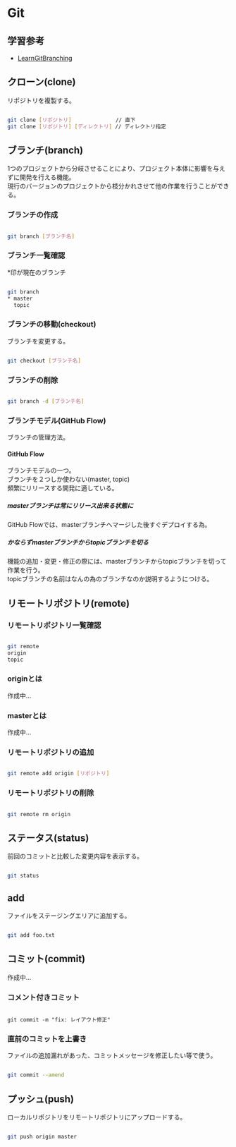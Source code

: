# Git

## 学習参考

- [LearnGitBranching](https://k.swd.cc/learnGitBranching-ja/)

## クローン(clone)

リポジトリを複製する。

```bash

git clone [リポジトリ]              // 直下
git clone [リポジトリ] [ディレクトリ] // ディレクトリ指定

```

## ブランチ(branch)

1つのプロジェクトから分岐させることにより、プロジェクト本体に影響を与えずに開発を行える機能。  
現行のバージョンのプロジェクトから枝分かれさせて他の作業を行うことができる。

### ブランチの作成

```bash

git branch [ブランチ名]

```

### ブランチ一覧確認

*印が現在のブランチ

```bash

git branch
* master
  topic

```

### ブランチの移動(checkout)

ブランチを変更する。

```bash

git checkout [ブランチ名]

```

### ブランチの削除

```bash

git branch -d [ブランチ名]

```

### ブランチモデル(GitHub Flow)

ブランチの管理方法。

#### GitHub Flow

ブランチモデルの一つ。  
ブランチを２つしか使わない(master, topic)  
頻繁にリリースする開発に適している。

##### masterブランチは常にリリース出来る状態に  

GitHub Flowでは、masterブランチへマージした後すぐデプロイする為。

##### かならずmasterブランチからtopicブランチを切る

機能の追加・変更・修正の際には、masterブランチからtopicブランチを切って作業を行う。  
topicブランチの名前はなんの為のブランチなのか説明するようにつける。

## リモートリポジトリ(remote)

### リモートリポジトリ一覧確認

```bash

git remote
origin
topic

```

### originとは

作成中...

### masterとは

作成中...

### リモートリポジトリの追加

```bash

git remote add origin [リポジトリ]

```

### リモートリポジトリの削除

```bash

git remote rm origin

```

## ステータス(status)

前回のコミットと比較した変更内容を表示する。

```bash

git status

```

## add

ファイルをステージングエリアに追加する。

```bash

git add foo.txt

```

## コミット(commit)

作成中...

### コメント付きコミット

```bssh

git commit -m "fix: レイアウト修正"

```

### 直前のコミットを上書き

ファイルの追加漏れがあった、コミットメッセージを修正したい等で使う。

```bash

git commit --amend

```

## プッシュ(push)

ローカルリポジトリをリモートリポジトリにアップロードする。

```bash

git push origin master

```
